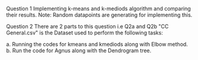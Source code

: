 Question 1
Implementing k-means and k-mediods algorithm and comparing their results.
Note: Random datapoints are generating for implementing this.


Question 2
There are 2 parts to this question i.e Q2a and Q2b
"CC General.csv" is the Dataset used to perform the following tasks:

a. Running the codes for kmeans and kmediods along with Elbow method.
b. Run the code for Agnus along with the Dendrogram tree.
